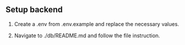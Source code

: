 ## Setup backend

1. Create a .env from .env.example and replace the necessary values.

2. Navigate to ./db/README.md and follow the file instruction.